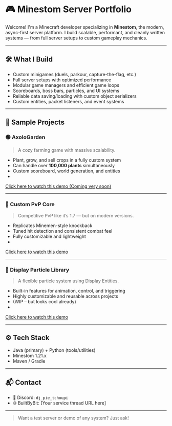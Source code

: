 # 🎮 Minestom Server Portfolio

Welcome! I'm a Minecraft developer specializing in **Minestom**, the modern, async-first server platform. I build scalable, performant, and cleanly written systems — from full server setups to custom gameplay mechanics.

---

## 🛠️ What I Build

- Custom minigames (duels, parkour, capture-the-flag, etc.)
- Full server setups with optimized performance
- Modular game managers and efficient game loops
- Scoreboards, boss bars, particles, and UI systems
- Reliable data saving/loading with custom object serializers
- Custom entities, packet listeners, and event systems

---

## 🧪 Sample Projects

### 🟢 AxoloGarden
> A cozy farming game with massive scalability.
- Plant, grow, and sell crops in a fully custom system
- Can handle over **100,000 plants** simultaneously
- Custom scoreboard, world generation, and entities
- 
[Click here to watch this demo (Coming very soon)](https://www.youtube.com/@dj_pie_tchoupi)

---

### 🔴 Custom PvP Core
> Competitive PvP like it’s 1.7 — but on modern versions.
- Replicates Minemen-style knockback
- Tuned hit detection and consistent combat feel
- Fully customizable and lightweight
- 
[Click here to watch this demo](https://www.youtube.com/watch?v=gfEtU2Vm6Vo)


---

### 🔵 Display Particle Library
> A flexible particle system using Display Entities.
- Built-in features for animation, control, and triggering
- Highly customizable and reusable across projects
- (WIP – but looks cool already)
- 
[Click here to watch this demo](https://www.youtube.com/watch?v=dkrjFBH4ib0)

---

## ⚙️ Tech Stack

- Java (primary) + Python (tools/utilities)
- Minestom 1.21.x
- Maven / Gradle

---

## 📬 Contact

- 💬 Discord: `dj_pie_tchoupi`  
- 🌐 BuiltByBit: [Your service thread URL here]

---

> Want a test server or demo of any system? Just ask!
